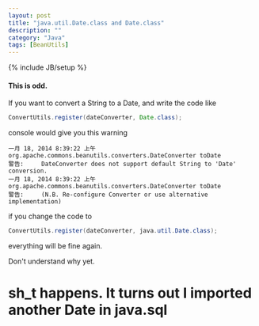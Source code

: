 ```yaml
---
layout: post
title: "java.util.Date.class and Date.class"
description: ""
category: "Java"
tags: [BeanUtils]
---
```

{% include JB/setup %}
#### This is odd.
If you want to convert a String to a Date, and write the code like

```java
ConvertUtils.register(dateConverter, Date.class);
```

console would give you this warning

```log
一月 18, 2014 8:39:22 上午 org.apache.commons.beanutils.converters.DateConverter toDate
警告:     DateConverter does not support default String to 'Date' conversion.
一月 18, 2014 8:39:22 上午 org.apache.commons.beanutils.converters.DateConverter toDate
警告:     (N.B. Re-configure Converter or use alternative implementation)
```

if you change the code to

```java
ConvertUtils.register(dateConverter, java.util.Date.class);
```

everything will be fine again.

Don't understand why yet.

# sh_t happens. It turns out I imported another Date in java.sql
